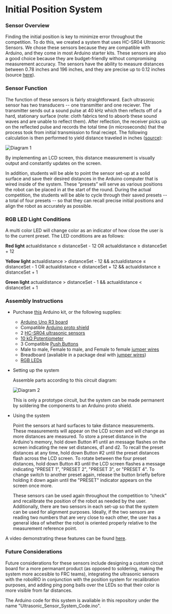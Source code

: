# Initial Position System

### Sensor Overview
Finding the initial position is key to minimize error throughout the competition. To do this, we created a system that uses HC-SR04 Ultrasonic Sensors. We chose these sensors because they are compatible with Arduino, and they come in most Arduino starter kits. These sensors are also a good choice because they are budget-friendly without compromising measurement accuracy. The sensors have the ability to measure distances between 0.78 inches and 196 inches, and they are precise up to 0.12 inches (source [here](https://www.amazon.com/Smraza-Ultrasonic-Distance-Mounting-Duemilanove/dp/B01JG09DCK/ref=sr_1_3?dchild=1&keywords=hcsr04+ultrasonic+sensor&qid=1611768243&sr=8-3)).

### Sensor Function
The function of these sensors is fairly straightforward. Each ultrasonic sensor has two transducers -- one transmitter and one reciever. The transmitter sends out a sound pulse at 40 kHz which then reflects off of a hard, stationary surface (note: cloth fabrics tend to absorb these sound waves and are unable to reflect them). After reflection, the receiver picks up on the reflected pulse and records the total time (in microseconds) that the process took from initial transmission to final reciept. The following calculation is then performed to yield distance traveled in inches ([source](https://lastminuteengineers.com/arduino-sr04-ultrasonic-sensor-tutorial/)):

![Diagram 1](https://i.imgur.com/lByl8aq.jpg)

By implementing an LCD screen, this distance measurement is visually output and constantly updates on the screen.  

In addition, students will be able to point the sensor set-up at a solid surface and save their desired distances in the Arduino computer that is wired inside of the system.  These “presets” will serve as various positions the robot can be placed in at the start of the round. During the actual competition, the students will be able to cycle through their saved presets -- a total of four presets -- so that they can recall precise initial positions and align the robot as accurately as possible. 

### RGB LED Light Conditions

A multi color LED will change color as an indicator of how close the user is to the current preset. The LED conditions are as follows:

**Red light** actualdistance ≤ distanceSet - 12 OR actualdistance ≥ distanceSet + 12

**Yellow light** actualdistance > distanceSet - 12 && actualdistance ≤ distanceSet - 1 OR actualdistance < distanceSet + 12 && actualdistance ≥ distanceSet + 1

**Green light** actualdistance > distanceSet - 1 && actualdistance < distanceSet + 1

### Assembly Instructions

- Purchase [this](https://www.amazon.com/ELEGOO-Project-Tutorial-Controller-Projects/dp/B01D8KOZF4/ref=sr_1_1_sspa?dchild=1&keywords=Arduino+Kit&qid=1611777868&sr=8-1-spons&psc=1&spLa=ZW5jcnlwdGVkUXVhbGlmaWVyPUEzVVE2TU5ROE9JWEhDJmVuY3J5cHRlZElkPUEwMDM3MDU5MzRMV0NTQ0UyTlNVSiZlbmNyeXB0ZWRBZElkPUExMDAxMzc2M1RTT1dKR0NNR05TQiZ3aWRnZXROYW1lPXNwX2F0ZiZhY3Rpb249Y2xpY2tSZWRpcmVjdCZkb05vdExvZ0NsaWNrPXRydWU=) Arduino kit, or the following supplies:
  - [Arduino Uno R3 board](https://store.arduino.cc/usa/arduino-uno-rev3)
  - Compatible [Arduino proto shield](https://store.arduino.cc/usa/proto-shield-rev3-uno-size)
  - 2 [HC-SR04 ultrasonic sensors](https://www.amazon.com/gp/r.html?C=1GDZONJ9HF37K&K=3B2G0ZV0A1VH&M=urn:rtn:msg:2021011121282433b57dc4b8254e6baad3efc7a030p0na&R=3G9W10FANOCDP&T=C&U=http%3A%2F%2Fwww.amazon.com%2Fdp%2FB01JG09DCK%2Fref%3Dpe_386300_440135490_TE_item&H=BDKG9KYPRODS8XFH3SEOJABZHQOA&ref_=pe_386300_440135490_TE_item)
  - [10 kΩ Potentiometer](https://www.digikey.com/en/products/detail/sparkfun-electronics/COM-09806/7319606)
  - 3 Compatible [Push Buttons](https://www.amazon.com/Gikfun-12x12x7-3-Tactile-Momentary-Arduino/dp/B01E38OS7K/ref=sr_1_2_sspa?dchild=1&keywords=arduino+buttons&qid=1611851687&sr=8-2-spons&psc=1&spLa=ZW5jcnlwdGVkUXVhbGlmaWVyPUEzNzFGSTU0QVlOVVBRJmVuY3J5cHRlZElkPUEwNDkwNzEwMkw4M0owOUhaS1lRTiZlbmNyeXB0ZWRBZElkPUEwMTgxNTM5MlJTRzFKT01HTzhDQiZ3aWRnZXROYW1lPXNwX2F0ZiZhY3Rpb249Y2xpY2tSZWRpcmVjdCZkb05vdExvZ0NsaWNrPXRydWU=)
  - Male to male, Female to male, and Female to female [jumper wires](https://www.amazon.com/gp/r.html?C=1N85WR5439VWW&K=3B2G0ZV0A1VH&M=urn:rtn:msg:202101171230453b721d91c130407fb321505db850p0na&R=1J0D6UYLQI8HN&T=C&U=http%3A%2F%2Fwww.amazon.com%2Fdp%2FB07H7V1X7Y%2Fref%3Dpe_386300_442618370_TE_dp_i1&H=2QLPGXOGBSAUXRDOIELJDQK2R4OA&ref_=pe_386300_442618370_TE_dp_i1)
  - Breadboard (avaliable in a package deal with [jumper wires](https://www.amazon.com/gp/r.html?C=1N85WR5439VWW&K=3B2G0ZV0A1VH&M=urn:rtn:msg:202101171230453b721d91c130407fb321505db850p0na&R=1J0D6UYLQI8HN&T=C&U=http%3A%2F%2Fwww.amazon.com%2Fdp%2FB07H7V1X7Y%2Fref%3Dpe_386300_442618370_TE_dp_i1&H=2QLPGXOGBSAUXRDOIELJDQK2R4OA&ref_=pe_386300_442618370_TE_dp_i1))
  - [RGB LEDs](https://www.amazon.com/gp/r.html?C=1N85WR5439VWW&K=3B2G0ZV0A1VH&M=urn:rtn:msg:202101171230453b721d91c130407fb321505db850p0na&R=NIS0DW0LO0TO&T=C&U=http%3A%2F%2Fwww.amazon.com%2Fdp%2FB01C19ENDM%2Fref%3Dpe_386300_442618370_TE_dp_i2&H=XONWUUVMACQN5QKISLCAYXWYFPGA&ref_=pe_386300_442618370_TE_dp_i2)

- Setting up the system

  Assemble parts according to this circuit diagram:

  ![Diagram 2](https://i.imgur.com/Nut4l3B.jpg)

  This is only a prototype circuit, but the system can be made permanent by soldering the components to an Arduino proto
  shield.

- Using the system

  Point the sensors at hard surfaces to take distance measurements. These measurements will appear on the LCD screen and will
  change as more distances are measured. To store a preset distance in the Arduino's memory, hold down Button #1 until an
  message flashes on the screen indicating the new set distances, d1 and d2. To recall the preset distances at any time, hold
  down Button #2 until the preset distances flash across the LCD screen. To rotate between the four preset distances, hold down
  Button #3 until the LCD screen flashes a message indicating "PRESET 1", "PRESET 2", "PRESET 3", or "PRESET 4". To change
  switch to another preset again, release the button briefly before holding it down again until the "PRESET" indicator appears
  on the screen once more.
  
  These sensors can be used again throughout the competition to “check” and recalibrate the position of the robot as needed by
  the user. Additionally, there are two sensors in each set-up so that the system can be used for alignment purposes. Ideally,
  if the two sensors are reading two numbers that are very close to each other, the user has a general idea of whether the
  robot is oriented properly relative to the measurement reference point.

A video demonstrating these features can be found [here](https://www.youtube.com/watch?v=9ASeUNyned8).

### Future Considerations

Future considerations for these sensors include designing a custom circuit board for a more permanant product (as opposed to soldering, making the system more accesible to FRC teams), integrating the ultrasonic sensors with the roboRIO in conjunction with the position system for recalibration purposes,
and adding ping pong balls over the LEDs so that their color is more visible from far distances.

The Arduino code for this system is avaliable in this repository under the name "Ultrasonic_Sensor_System_Code.ino".

